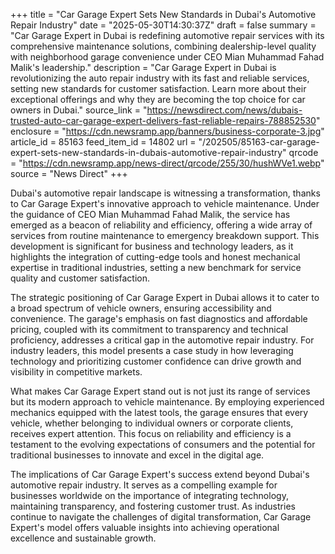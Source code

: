 +++
title = "Car Garage Expert Sets New Standards in Dubai's Automotive Repair Industry"
date = "2025-05-30T14:30:37Z"
draft = false
summary = "Car Garage Expert in Dubai is redefining automotive repair services with its comprehensive maintenance solutions, combining dealership-level quality with neighborhood garage convenience under CEO Mian Muhammad Fahad Malik's leadership."
description = "Car Garage Expert in Dubai is revolutionizing the auto repair industry with its fast and reliable services, setting new standards for customer satisfaction. Learn more about their exceptional offerings and why they are becoming the top choice for car owners in Dubai."
source_link = "https://newsdirect.com/news/dubais-trusted-auto-car-garage-expert-delivers-fast-reliable-repairs-788852530"
enclosure = "https://cdn.newsramp.app/banners/business-corporate-3.jpg"
article_id = 85163
feed_item_id = 14802
url = "/202505/85163-car-garage-expert-sets-new-standards-in-dubais-automotive-repair-industry"
qrcode = "https://cdn.newsramp.app/news-direct/qrcode/255/30/hushWVe1.webp"
source = "News Direct"
+++

<p>Dubai's automotive repair landscape is witnessing a transformation, thanks to Car Garage Expert's innovative approach to vehicle maintenance. Under the guidance of CEO Mian Muhammad Fahad Malik, the service has emerged as a beacon of reliability and efficiency, offering a wide array of services from routine maintenance to emergency breakdown support. This development is significant for business and technology leaders, as it highlights the integration of cutting-edge tools and honest mechanical expertise in traditional industries, setting a new benchmark for service quality and customer satisfaction.</p><p>The strategic positioning of Car Garage Expert in Dubai allows it to cater to a broad spectrum of vehicle owners, ensuring accessibility and convenience. The garage's emphasis on fast diagnostics and affordable pricing, coupled with its commitment to transparency and technical proficiency, addresses a critical gap in the automotive repair industry. For industry leaders, this model presents a case study in how leveraging technology and prioritizing customer confidence can drive growth and visibility in competitive markets.</p><p>What makes Car Garage Expert stand out is not just its range of services but its modern approach to vehicle maintenance. By employing experienced mechanics equipped with the latest tools, the garage ensures that every vehicle, whether belonging to individual owners or corporate clients, receives expert attention. This focus on reliability and efficiency is a testament to the evolving expectations of consumers and the potential for traditional businesses to innovate and excel in the digital age.</p><p>The implications of Car Garage Expert's success extend beyond Dubai's automotive repair industry. It serves as a compelling example for businesses worldwide on the importance of integrating technology, maintaining transparency, and fostering customer trust. As industries continue to navigate the challenges of digital transformation, Car Garage Expert's model offers valuable insights into achieving operational excellence and sustainable growth.</p>